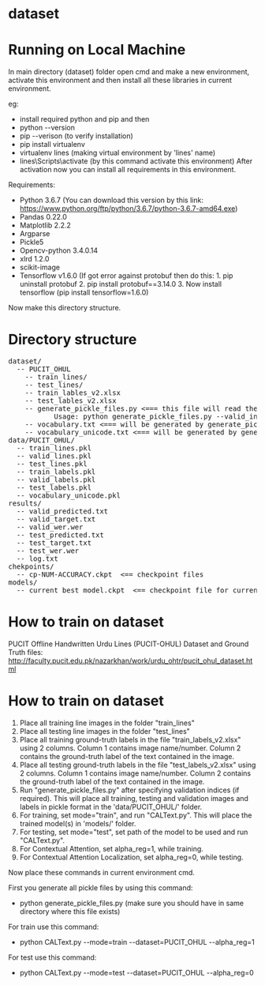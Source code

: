 # dataset

# Running on Local Machine

In main directory (dataset) folder open cmd and make a new environment, activate this environment and then install all these libraries in current environment. 

eg: 
- install required python and pip and then 
- python --version
- pip --verison (to verify installation)
- pip install virtualenv
- virtualenv lines (making virtual environment by 'lines' name)
- lines\Scripts\activate (by this command activate this environment)
After activation now you can install all requirements in this environment. 

Requirements:
- Python 3.6.7 (You can download this version by this link: https://www.python.org/ftp/python/3.6.7/python-3.6.7-amd64.exe)
- Pandas 0.22.0
- Matplotlib 2.2.2
- Argparse
- Pickle5
- Opencv-python 3.4.0.14
- xlrd 1.2.0
- scikit-image
- Tensorflow v1.6.0 (If got error against protobuf then do this: 
				1. pip uninstall protobuf
				2. pip install protobuf==3.14.0
				3. Now install tensorflow (pip install tensorflow=1.6.0)	

Now make this directory structure. 

# Directory structure
<pre>
dataset/
  -- PUCIT_OHUL
    -- train_lines/
    -- test_lines/
    -- train_lables_v2.xlsx
    -- test_lables_v2.xlsx
    -- generate_pickle_files.py <=== this file will read the PUCIT_OHUL dataset and populate the 'data/' folder with 7 pickle files (see below))
           Usage: python generate_pickle_files.py --valid_inds
    -- vocabulary.txt <=== will be generated by generate_pickle_files.py
    -- vocabulary_unicode.txt <=== will be generated by generate_pickle_files.py
data/PUCIT_OHUL/
  -- train_lines.pkl
  -- valid_lines.pkl
  -- test_lines.pkl
  -- train_labels.pkl
  -- valid_labels.pkl
  -- test_labels.pkl
  -- vocabulary_unicode.pkl
results/
  -- valid_predicted.txt
  -- valid_target.txt
  -- valid_wer.wer
  -- test_predicted.txt
  -- test_target.txt
  -- test_wer.wer
  -- log.txt
chekpoints/
  -- cp-NUM-ACCURACY.ckpt  <== checkpoint files
models/
  -- current_best_model.ckpt  <== checkpoint file for currently best performing model on validation set
</pre>

# How to train on dataset

PUCIT Offline Handwritten Urdu Lines (PUCIT-OHUL) Dataset and Ground Truth files: http://faculty.pucit.edu.pk/nazarkhan/work/urdu_ohtr/pucit_ohul_dataset.html
   
# How to train on dataset
1. Place all training line images in the folder "train_lines"
2. Place all testing line images in the folder "test_lines"
3. Place all training ground-truth labels in the file "train_labels_v2.xlsx" using 2 columns. Column 1 contains image name/number. Column 2 contains the ground-truth label of the text contained in the image.
4. Place all testing ground-truth labels in the file "test_labels_v2.xlsx" using 2 columns. Column 1 contains image name/number. Column 2 contains the ground-truth label of the text contained in the image.
5. Run "generate_pickle_files.py" after specifying validation indices (if required). This will place all training, testing and validation images and labels in pickle format in the 'data/PUCIT_OHUL/' folder.
6. For training, set mode="train", and run "CALText.py". This will place the trained model(s) in 'models/' folder.
7. For testing, set mode="test", set path of the model to be used and run "CALText.py".
8. For Contextual Attention, set alpha_reg=1, while training.
9. For Contextual Attention Localization, set alpha_reg=0, while testing.

Now place these commands in current environment cmd. 

First you generate all pickle files by using this command: 

- python generate_pickle_files.py (make sure you should have in same directory where this file exists)

For train use this command:
- python CALText.py --mode=train --dataset=PUCIT_OHUL --alpha_reg=1
  
For test use this command: 
- python CALText.py --mode=test --dataset=PUCIT_OHUL --alpha_reg=0
